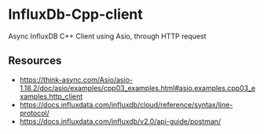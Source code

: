 # InfluxDb-Cpp-client
Async InfluxDB C++ Client using Asio, through HTTP request

## Resources
- https://think-async.com/Asio/asio-1.18.2/doc/asio/examples/cpp03_examples.html#asio.examples.cpp03_examples.http_client
- https://docs.influxdata.com/influxdb/cloud/reference/syntax/line-protocol/
- https://docs.influxdata.com/influxdb/v2.0/api-guide/postman/

